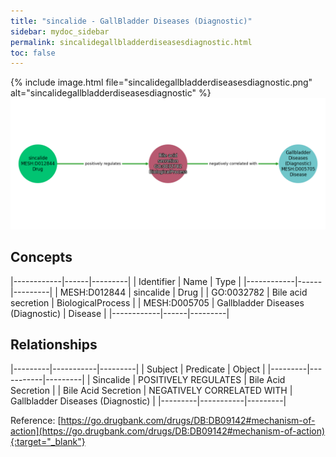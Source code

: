 ```yaml
---
title: "sincalide - GallBladder Diseases (Diagnostic)"
sidebar: mydoc_sidebar
permalink: sincalidegallbladderdiseasesdiagnostic.html
toc: false 
---
```


{% include image.html file="sincalidegallbladderdiseasesdiagnostic.png" alt="sincalidegallbladderdiseasesdiagnostic" %}![Path Visualization](/images/sincalidegallbladderdiseasesdiagnostic.png)

## Concepts

|------------|------|---------|
| Identifier | Name | Type    |
|------------|------|---------|
| MESH:D012844 | sincalide | Drug |
| GO:0032782 | Bile acid secretion | BiologicalProcess |
| MESH:D005705 | Gallbladder Diseases (Diagnostic) | Disease |
|------------|------|---------|

## Relationships

|---------|-----------|---------|
| Subject | Predicate | Object  |
|---------|-----------|---------|
| Sincalide | POSITIVELY REGULATES | Bile Acid Secretion |
| Bile Acid Secretion | NEGATIVELY CORRELATED WITH | Gallbladder Diseases (Diagnostic) |
|---------|-----------|---------|

Reference: [https://go.drugbank.com/drugs/DB:DB09142#mechanism-of-action](https://go.drugbank.com/drugs/DB:DB09142#mechanism-of-action){:target="_blank"}